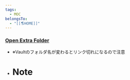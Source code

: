 ```yaml
---
tags:
  - MOC
belongsTo:
  - "[[🌎HOME]]"
---
```

### [Open Extra Folder](C:\Users\aoish\iCloudDrive\iCloud~md~obsidian\TemplateVault\Extra)
- ※Vaultのフォルダ名が変わるとリンク切れになるので注意
- # Note



